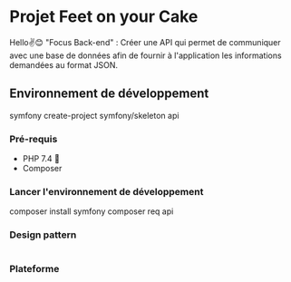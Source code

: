 # Projet Feet on your Cake

Hello✌😊
"Focus Back-end" : Créer une API
qui permet de communiquer avec une base de données
afin de fournir à l'application les informations demandées au format JSON.

## Environnement de développement

symfony create-project symfony/skeleton api


### Pré-requis

- PHP 7.4 👐
- Composer


### Lancer l'environnement de développement
composer install
symfony composer req api

### Design pattern

```bash

```
### Plateforme

```bash

```